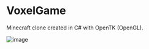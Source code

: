 # VoxelGame
Minecraft clone created in C# with OpenTK (OpenGL).

![image](https://user-images.githubusercontent.com/29477753/142741500-97faee0a-1540-47b7-99e6-66253b45052d.png)

